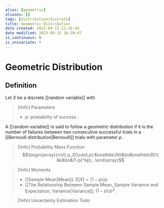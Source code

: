 ```yaml
---
alias: [geometric]
aliases: []
tags: [distribution/discrete]
title: Geometric Distribution
date created: 2023-09-13 21:26:44
date modified: 2023-09-25 16:20:47
is_continuous: N
is_univariate: Y
---
```


# Geometric Distribution

## Definition

Let $X$ be a discrete [[random variable]] with

> [!info] Parameters
> - $p$: probability of success.

A [[random variable]] is said to follow a _geometric_ distribution if it is the number of failures between two consecutive successful trials in a [[Bernoulli distribution|Bernoulli]] trials with parameter $p$.

> [!info] Probability Mass Function
> $$\begin{array}{rrcl}
> p_X(\cdot,p):&\mathbb{N}&\to&\mathbb{R}\\
> &k&\to&(1-p)^kp\;.
> \end{array}$$

> [!info] Moments
> - [[Sample Mean|Mean]]: $E[X]=(1-p)/p$.
> - [[The Relationship Between Sample Mean, Sample Variance and Expectation, Variance|Variance]]: $(1-p)/p^2$.

> [!info] Uncertainty Estimation
> Todo
